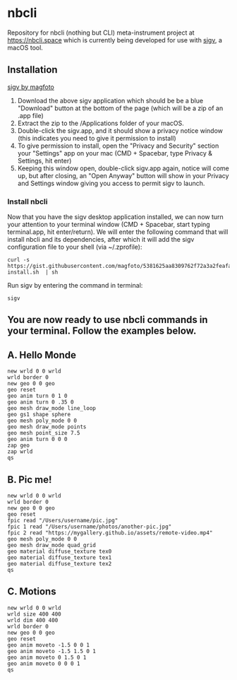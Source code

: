 # nbcli
Repository for nbcli (nothing but CLI) meta-instrument project at https://nbcli.space which is currently being developed for use with [sigv](https://magfoto.itch.io/sigv), a macOS tool.

## Installation
[sigv by magfoto](https://magfoto.itch.io/sigv)    
   
1. Download the above sigv application which should be be a blue "Download" button at the bottom of the page (which will be a zip of an .app file)   
2. Extract the zip to the /Applications folder of your macOS.   
3. Double-click the sigv.app, and it should show a privacy notice window (this indicates you need to give it permission to install)   
4. To give permission to install, open the "Privacy and Security" section your "Settings" app on your mac (CMD + Spacebar, type Privacy & Settings, hit enter)   
5. Keeping this window open, double-click sigv.app again, notice will come up, but after closing, an "Open Anyway" button will show in your Privacy and Settings window giving you access to permit sigv to launch.   
   
   
### Install nbcli   
   
Now that you have the sigv desktop application installed, we can now turn your attention to your terminal window (CMD + Spacebar, start typing terminal.app, hit enter/return). We will enter the following command that will install nbcli and its dependencies, after which it will add the sigv configuration file to your shell (via ~/.zprofile):   
```
curl -s https://gist.githubusercontent.com/magfoto/5381625aa8309762f72a3a2feafaf453/raw/8a58e111c1f173fcf0100f37d12e4a99947226d3/nbcli-install.sh  | sh
```
   
Run sigv by entering the command in terminal:   
```
sigv
```
   
You are now ready to use nbcli commands in your terminal. Follow the examples below.   
 --- 
   
## A. Hello Monde   
   
```
new wrld 0 0 wrld
wrld border 0
new geo 0 0 geo
geo reset
geo anim turn 0 1 0
geo anim turn 0 .35 0
geo mesh draw_mode line_loop
geo gs1 shape sphere
geo mesh poly_mode 0 0
geo mesh draw_mode points
geo mesh point_size 7.5
geo anim turn 0 0 0
zap geo
zap wrld
qs
```
   
## B. Pic me!   
   
```
new wrld 0 0 wrld
wrld border 0
new geo 0 0 geo
geo reset
fpic read "/Users/username/pic.jpg"
fpic 1 read "/Users/username/photos/another-pic.jpg"
fpic 2 read "https://mygallery.github.io/assets/remote-video.mp4"
geo mesh poly_mode 0 0
geo mesh draw_mode quad_grid
geo material diffuse_texture tex0
geo material diffuse_texture tex1
geo material diffuse_texture tex2
qs
```
   
## C. Motions   
   
```
new wrld 0 0 wrld
wrld size 400 400
wrld dim 400 400 
wrld border 0
new geo 0 0 geo
geo reset
geo anim moveto -1.5 0 0 1
geo anim moveto -1.5 1.5 0 1
geo anim moveto 0 1.5 0 1
geo anim moveto 0 0 0 1
qs
```